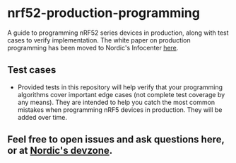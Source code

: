 # nrf52-production-programming
A guide to programming nRF52 series devices in production, along with test cases to verify implementation. The white paper on production programming has been moved to Nordic's Infocenter [here](https://infocenter.nordicsemi.com/topic/com.nordic.infocenter.whitepapers/dita/whitepapers/nwp_027/intro.html?cp=11_0).

## Test cases
*  Provided tests in this repository will help verify that your programming algorithms cover important edge cases (not complete test coverage by any means). They are intended to help you catch the most common mistakes when programming nRF5 devices in production. They will be added over time.

## Feel free to open issues and ask questions here, or at [Nordic's devzone](https://devzone.nordicsemi.com/questions/).
